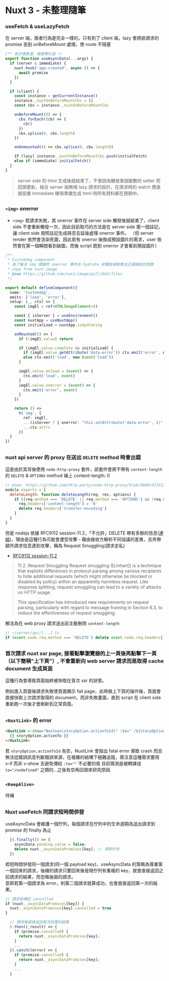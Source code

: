 # Nuxt 3 - 未整理隨筆

### useFetch & useLazyFetch

在 server 端，兩者行為是完全一樣的，只有到了 client 端，lazy 會將欲請求的 promise 丟到 onBeforeMount 處理，使 route 不阻塞

```javascript
/** 為方便表達，極度簡化過 */
export function useAsyncData(...args) {
  if (server & immediate) {
    nuxt.hook('app:created', async () => {
      await promise
    })
  }

  if (client) {
    const instance = getCurrentInstance()
    instance._nuxtOnBeforeMountCbs = []
    const cbs = instance._nuxtOnBeforeMountCbs

    onBeforeMount(() => {
      cbs.forEach((cb) => {
        cb()
      })
      cbs.splice(0, cbs.length)
    })

    onUnmounted(() => cbs.splice(0, cbs.length))

    if (lazy) instance._nuxtOnBeforeMountCbs.push(initialFetch)
    else if (immediate) initialFetch()
  }
}
```

> server side 的 html 生成後就結束了，不會因為觸發某個變數的 setter 而回頭更新，結合 server 端無視 lazy 請求的設計，在請求時的 watch 應直接設置 immediate 確保準備生成 html 時所有資料都在預期中。

##

### `<img>` onerror

- `<img>` 若請求失敗，其 onerror 事件在 server side 觸發後就結束了，client side 不會重新觸發一次，因此目前取巧的方法是在 server side 塞一個註記，讓 client side 按照註記生成與否去延後處理 onerror 事件。
  （但 server render 依然會渲染死圖，因此若有 onerror 後換成預設圖片的需求，user 依然會在第一個瞬間看到破圖，而後 script 跑到 onerror 才會看到預設圖片）

```typescript
/**
 * CustomImg component
 * 為了解決 img 標籤的 onerror 事件在 hydrate 前觸發導致無法正確捕捉的問題
 * copy from nuxt-image
 * @see https://github.com/nuxt/image/pull/842/files
 */

export default defineComponent({
  name: 'CustomImg',
  emits: ['load', 'error'],
  setup: (_, ctx) => {
    const imgEl = ref<HTMLImageElement>()

    const { isServer } = useEnvironment()
    const nuxtApp = useNuxtApp()
    const initialLoad = nuxtApp.isHydrating

    onMounted(() => {
      if (!imgEl.value) return

      if (imgEl.value.complete && initialLoad) {
        if (imgEl.value.getAttribute('data-error')) ctx.emit('error', new Event('error'))
        else ctx.emit('load', new Event('load'))
      }

      imgEl.value.onload = (event) => {
        ctx.emit('load', event)
      }
      imgEl.value.onerror = (event) => {
        ctx.emit('error', event)
      }
    })

    return () =>
      h('img', {
        ref: imgEl,
        ...(isServer ? { onerror: "this.setAttribute('data-error', 1)" } : {}),
        ...ctx.attrs
      })
  }
})
```

##

### nuxt api server 的 proxy 在送出 `DELETE` method 時會出錯

這是由於其背後使用 `node-http-proxy` 套件，該套件會將不帶有 `content-length` 的 `DELETE` & `OPTIONS` method 補上 content-length: 0

```javascript
// @see: https://github.com/http-party/node-http-proxy/blob/9b96cd725127a024dabebec6c7ea8c807272223d/lib/http-proxy/passes/web-incoming.js#L34-L40
module.exports = {
  deleteLength: function deleteLength(req, res, options) {
    if ((req.method === 'DELETE' || req.method === 'OPTIONS') && !req.headers['content-length']) {
      req.headers['content-length'] = '0'
      delete req.headers['transfer-encoding']
    }
  }
}
```

但是 nodejs 依據 RFC9112 session-11.2，「不允許」DELETE 帶有多餘的信息([連結](https://github.com/nodejs/undici/issues/2046#issuecomment-1694645103))，理由是這種行為可能會遭受攻擊 - 藉由接收方解析不同協議的差異，去夾帶額外請求信息達到攻擊，稱為 Request Smuggling(請求走私)

- [RFC9112 session-11.2](https://www.rfc-editor.org/rfc/rfc9112#name-request-smuggling)

> 11.2. Request Smuggling
> Request smuggling ([Linhart]) is a technique that exploits differences in protocol parsing among various recipients to hide additional requests (which might otherwise be blocked or disabled by policy) within an apparently harmless request. Like response splitting, request smuggling can lead to a variety of attacks on HTTP usage.
>
> This specification has introduced new requirements on request parsing, particularly with regard to message framing in Section 6.3, to reduce the effectiveness of request smuggling.

解法為在 web proxy 請求送出前主動刪除 `content-length`

```js
// ~/server/api/[...].ts
if (event.node.req.method === 'DELETE') delete event.node.req.headers['content-length']
```

##

### 首次請求 nuxt ssr page, 接著點擊瀏覽器的上一頁後再點擊下一頁（以下簡稱"上下頁"）, 不會重新向 web server 請求而是取得 cache document 生成頁面

這種行為會導致頁面始終被快取在首次 ssr 的狀態。

例如進入頁面後請求失敗使頁面顯示 fail page，此時做上下頁的操作後，頁面會直接快取上次請求取得的 document，而非失敗畫面，直到 script 在 client side 重新跑一次後才會刷新到正常頁面。

##

### `<NuxtLink>` 的 error

```html
<NuxtLink v-show="Boolean(storyOption.actionToId)" :to="`/${storyOption.actionToId}`">
  {{ storyOption.actionTo }}
</NuxtLink>
```

若 `storyOption.actionToId` 為空，NuxtLink 會拋出 fatal error 導致 crash 而且無法從錯誤訊息判斷錯誤來源，在複雜的結構下極難追蹤，需注意這種需求要用 v-if 而非 v-show 去避免傳給 `:to=""` 不必要的值
目前猜測是被轉譯成 `to="/undefined"` 之類的...之後有空再回頭來研究原因

##

### `<KeepAlive>`

待補

##

### Nuxt useFetch 同請求短時間併發

useAsyncData 會維護一個佇列，每個請求在佇列中的生命週期為送出請求到 promise 的 finally 為止

```js
  }).finally(() => {
    asyncData.pending.value = false;
    delete nuxt._asyncDataPromises[key]; // 清除佇列
  })
```

若短時間併發同一個請求(同一個 payload key)，useAsyncData 的策略為尊重第一個回來的請求，後續的請求只要回來後發現佇列有重複的 key，就會直接返回之前請求的結果，而忽略後面的請求。  
意即若第一個請求為 error，則第二個請求就算成功，也會直接返回第一次的結果。

```js
// 請求前標記 cancelled
if (nuxt._asyncDataPromises[key]) {
  nuxt._asyncDataPromises[key].cancelled = true
}
```

```js
  // 請求後直接返回首次回應的結果
  ).then((_result) => {
    if (promise.cancelled) {
      return nuxt._asyncDataPromises[key];
    }
    ...
  }).catch((error) => {
    if (promise.cancelled) {
      return nuxt._asyncDataPromises[key];
    }
    ...
  }
```
